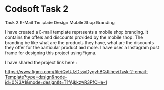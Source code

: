 # Codsoft Task 2

Task 2 E-Mail Template Design
Mobile Shop Branding

I have created a E-mail template represents a mobile shop branding. It contains the offers and discounts provided by the mobile shop. The branding be like what are the products they have, what are the discounts they offer for the particular product and more. I have used a Instagram post frame for designing this project using Figma.

I have shared the project link here : 

https://www.figma.com/file/QyUJzDs5xDygvhBQJIihev/Task-2-email-Template?type=design&node-id=0%3A1&mode=design&t=T1fAjkkzwR3PfCHe-1



